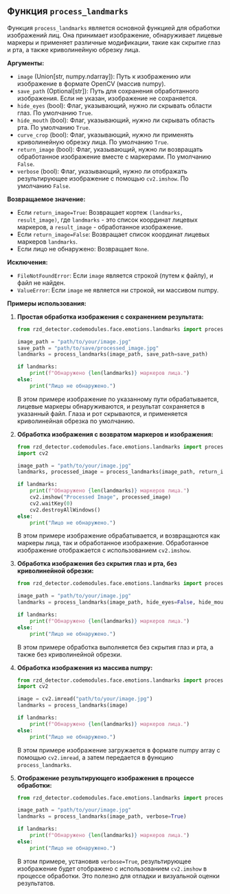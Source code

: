 ## Функция `process_landmarks`

Функция `process_landmarks` является основной функцией для обработки изображений лиц. Она принимает изображение, обнаруживает лицевые маркеры и применяет различные модификации, такие как скрытие глаз и рта, а также криволинейную обрезку лица.

**Аргументы:**

*   `image` (Union[str, numpy.ndarray]): Путь к изображению или изображение в формате OpenCV (массив numpy).
*   `save_path` (Optional[str]): Путь для сохранения обработанного изображения. Если не указан, изображение не сохраняется.
*   `hide_eyes` (bool): Флаг, указывающий, нужно ли скрывать области глаз. По умолчанию `True`.
*   `hide_mouth` (bool): Флаг, указывающий, нужно ли скрывать область рта. По умолчанию `True`.
*   `curve_crop` (bool): Флаг, указывающий, нужно ли применять криволинейную обрезку лица. По умолчанию `True`.
*   `return_image` (bool): Флаг, указывающий, нужно ли возвращать обработанное изображение вместе с маркерами. По умолчанию `False`.
*   `verbose` (bool): Флаг, указывающий, нужно ли отображать результирующее изображение с помощью `cv2.imshow`. По умолчанию `False`.

**Возвращаемое значение:**

*   Если `return_image=True`: Возвращает кортеж `(landmarks, result_image)`, где `landmarks` - это список координат лицевых маркеров, а `result_image` - обработанное изображение.
*   Если `return_image=False`: Возвращает список координат лицевых маркеров `landmarks`.
*   Если лицо не обнаружено: Возвращает `None`.

**Исключения:**

*   `FileNotFoundError`: Если `image` является строкой (путем к файлу), и файл не найден.
*   `ValueError`: Если `image` не является ни строкой, ни массивом numpy.

**Примеры использования:**

1.  **Простая обработка изображения с сохранением результата:**

	```python
	from rzd_detector.codemodules.face.emotions.landmarks import process_landmarks

	image_path = "path/to/your/image.jpg"
	save_path = "path/to/save/processed_image.jpg"
	landmarks = process_landmarks(image_path, save_path=save_path)

	if landmarks:
		print(f"Обнаружено {len(landmarks)} маркеров лица.")
	else:
		print("Лицо не обнаружено.")
	```

	В этом примере изображение по указанному пути обрабатывается, лицевые маркеры обнаруживаются, и результат сохраняется в указанный файл.  Глаза и рот скрываются, и применяется криволинейная обрезка по умолчанию.

2.  **Обработка изображения с возвратом маркеров и изображения:**

	```python
	from rzd_detector.codemodules.face.emotions.landmarks import process_landmarks
	import cv2

	image_path = "path/to/your/image.jpg"
	landmarks, processed_image = process_landmarks(image_path, return_image=True)

	if landmarks:
		print(f"Обнаружено {len(landmarks)} маркеров лица.")
		cv2.imshow("Processed Image", processed_image)
		cv2.waitKey(0)
		cv2.destroyAllWindows()
	else:
		print("Лицо не обнаружено.")
	```

	В этом примере изображение обрабатывается, и возвращаются как маркеры лица, так и обработанное изображение.  Обработанное изображение отображается с использованием `cv2.imshow`.

3.  **Обработка изображения без скрытия глаз и рта, без криволинейной обрезки:**

	```python
	from rzd_detector.codemodules.face.emotions.landmarks import process_landmarks

	image_path = "path/to/your/image.jpg"
	landmarks = process_landmarks(image_path, hide_eyes=False, hide_mouth=False, curve_crop=False)

	if landmarks:
		print(f"Обнаружено {len(landmarks)} маркеров лица.")
	else:
		print("Лицо не обнаружено.")
	```

	В этом примере обработка выполняется без скрытия глаз и рта, а также без криволинейной обрезки.

4.  **Обработка изображения из массива numpy:**

	```python
	from rzd_detector.codemodules.face.emotions.landmarks import process_landmarks
	import cv2

	image = cv2.imread("path/to/your/image.jpg")
	landmarks = process_landmarks(image)

	if landmarks:
		print(f"Обнаружено {len(landmarks)} маркеров лица.")
	else:
		print("Лицо не обнаружено.")
	```

	В этом примере изображение загружается в формате numpy array с помощью `cv2.imread`, а затем передается в функцию `process_landmarks`.

5. **Отображение результирующего изображения в процессе обработки:**

	```python
	from rzd_detector.codemodules.face.emotions.landmarks import process_landmarks

	image_path = "path/to/your/image.jpg"
	landmarks = process_landmarks(image_path, verbose=True)

	if landmarks:
		print(f"Обнаружено {len(landmarks)} маркеров лица.")
	else:
		print("Лицо не обнаружено.")
	```

	В этом примере, установив `verbose=True`, результирующее изображение будет отображено с использованием `cv2.imshow` в процессе обработки. Это полезно для отладки и визуальной оценки результатов.